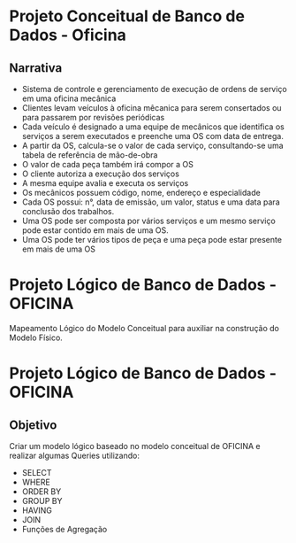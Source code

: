 # Projeto Conceitual de Banco de Dados - Oficina

## Narrativa
- Sistema de controle e gerenciamento de execução de
ordens de serviço em uma oficina mecânica
- Clientes levam veículos à oficina mêcanica para serem
consertados ou para passarem por revisões periódicas
- Cada veículo é designado a uma equipe de mecânicos que
identifica os serviços a serem executados e preenche uma
OS com data de entrega.
- A partir da OS, calcula-se o valor de cada serviço,
consultando-se uma tabela de referência de mão-de-obra
- O valor de cada peça também irá compor a OS
- O cliente autoriza a execução dos serviços
- A mesma equipe avalia e executa os serviços
- Os mecânicos possuem código, nome, endereço e
especialidade
- Cada OS possui: n°, data de emissão, um valor, status e uma
data para conclusão dos trabalhos.
- Uma OS pode ser composta por vários serviços e um mesmo
serviço pode estar contido em mais de uma OS.
- Uma OS pode ter vários tipos de peça e uma peça pode
estar presente em mais de uma OS

# Projeto Lógico de Banco de Dados - OFICINA
Mapeamento Lógico do Modelo Conceitual para auxiliar na construção do Modelo Físico.

# Projeto Lógico de Banco de Dados - OFICINA

## Objetivo
Criar um modelo lógico baseado no modelo conceitual de OFICINA e realizar algumas Queries utilizando:
- SELECT
- WHERE
- ORDER BY
- GROUP BY
- HAVING
- JOIN
- Funções de Agregação

